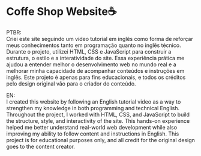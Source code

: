 # Coffe Shop Website☕
PTBR:<br>
Criei este site seguindo um vídeo tutorial em inglês como forma de reforçar meus conhecimentos tanto em programação quanto no inglês técnico. Durante o projeto, utilizei HTML, CSS e JavaScript para construir a estrutura, o estilo e a interatividade do site. Essa experiência prática me ajudou a entender melhor o desenvolvimento web no mundo real e a melhorar minha capacidade de acompanhar conteúdos e instruções em inglês. Este projeto é apenas para fins educacionais, e todos os créditos pelo design original vão para o criador do conteúdo.

EN:<br>
I created this website by following an English tutorial video as a way to strengthen my knowledge in both programming and technical English. Throughout the project, I worked with HTML, CSS, and JavaScript to build the structure, style, and interactivity of the site. This hands-on experience helped me better understand real-world web development while also improving my ability to follow content and instructions in English. This project is for educational purposes only, and all credit for the original design goes to the content creator.
